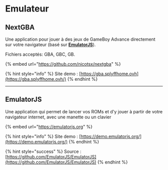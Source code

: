 # Emulateur

## NextGBA

Une application pour jouer à des jeux de GameBoy Advance directement sur votre navigateur (basé sur [**EmulatorJS**](https://belginux.com/installer-emulatorjs-avec-docker/)).

Fichiers acceptés: GBA, GBC, GB.

{% embed url="https://github.com/nicotsx/nextgba" %}

{% hint style="info" %}
Site demo : [https://gba.splyffhome.ovh](https://gba.splyffhome.ovh/)
{% endhint %}

***

## EmulatorJS

Une application qui permet de lancer vos ROMs et d'y jouer à partir de votre navigateur internet, avec une manette ou un clavier

{% embed url="https://emulatorjs.org" %}

{% hint style="info" %}
Site demo : [https://demo.emulatorjs.org/](https://demo.emulatorjs.org/)
{% endhint %}

{% hint style="success" %}
Source : [https://github.com/EmulatorJS/EmulatorJS](https://github.com/EmulatorJS/EmulatorJS)
{% endhint %}
